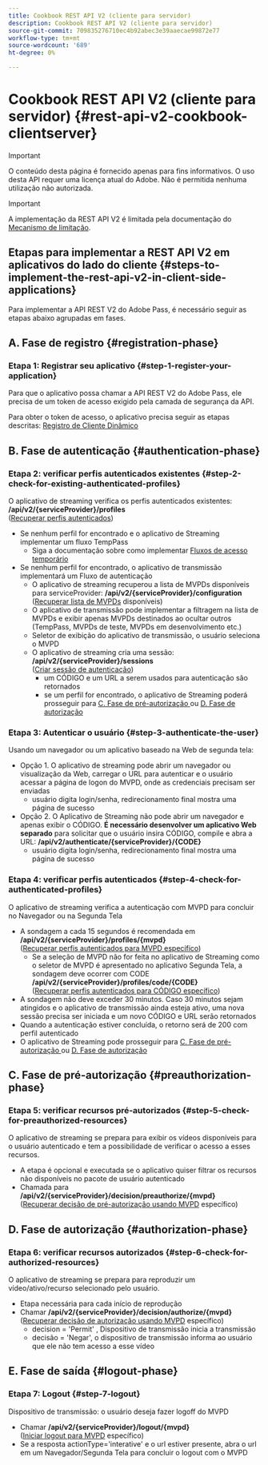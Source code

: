 ```yaml
---
title: Cookbook REST API V2 (cliente para servidor)
description: Cookbook REST API V2 (cliente para servidor)
source-git-commit: 709835276710ec4b92abec3e39aaecae99872e77
workflow-type: tm+mt
source-wordcount: '689'
ht-degree: 0%

---
```



# Cookbook REST API V2 (cliente para servidor) {#rest-api-v2-cookbook-clientserver}

>[!IMPORTANT]
>
> O conteúdo desta página é fornecido apenas para fins informativos. O uso desta API requer uma licença atual do Adobe. Não é permitida nenhuma utilização não autorizada.

>[!IMPORTANT]
>
> A implementação da REST API V2 é limitada pela documentação do [Mecanismo de limitação](/help/authentication/throttling-mechanism.md).

## Etapas para implementar a REST API V2 em aplicativos do lado do cliente {#steps-to-implement-the-rest-api-v2-in-client-side-applications}

Para implementar a API REST V2 do Adobe Pass, é necessário seguir as etapas abaixo agrupadas em fases.

## A. Fase de registro {#registration-phase}

### Etapa 1: Registrar seu aplicativo {#step-1-register-your-application}

Para que o aplicativo possa chamar a API REST V2 do Adobe Pass, ele precisa de um token de acesso exigido pela camada de segurança da API.

Para obter o token de acesso, o aplicativo precisa seguir as etapas descritas: [Registro de Cliente Dinâmico](../../dcr-api/apis/dynamic-client-registration-apis-retrieve-access-token.md)

## B. Fase de autenticação {#authentication-phase}

### Etapa 2: verificar perfis autenticados existentes {#step-2-check-for-existing-authenticated-profiles}

O aplicativo de streaming verifica os perfis autenticados existentes: <b>/api/v2/{serviceProvider}/profiles</b><br>
([Recuperar perfis autenticados](../apis/profiles-apis/rest-api-v2-profiles-apis-retrieve-profiles.md))

* Se nenhum perfil for encontrado e o aplicativo de Streaming implementar um fluxo TempPass
   * Siga a documentação sobre como implementar [Fluxos de acesso temporário](../flows/temporary-access-flows/rest-api-v2-access-temporary-flows.md)
* Se nenhum perfil for encontrado, o aplicativo de transmissão implementará um Fluxo de autenticação
   * O aplicativo de streaming recuperou a lista de MVPDs disponíveis para serviceProvider: <b>/api/v2/{serviceProvider}/configuration</b><br>
([Recuperar lista de MVPDs](../apis/configuration-apis/rest-api-v2-configuration-apis-retrieve-configuration-for-specific-service-provider.md) disponíveis)
   * O aplicativo de transmissão pode implementar a filtragem na lista de MVPDs e exibir apenas MVPDs destinados ao ocultar outros (TempPass, MVPDs de teste, MVPDs em desenvolvimento etc.)
   * Seletor de exibição do aplicativo de transmissão, o usuário seleciona o MVPD
   * O aplicativo de streaming cria uma sessão: <b>/api/v2/{serviceProvider}/sessions</b><br>
([Criar sessão de autenticação](../apis/sessions-apis/rest-api-v2-sessions-apis-create-authentication-session.md))<br>
      * um CÓDIGO e um URL a serem usados para autenticação são retornados
      * se um perfil for encontrado, o aplicativo de Streaming poderá prosseguir para <a href="#preauthorization-phase">C. Fase de pré-autorização </a> ou <a href="#authorization-phase">D. Fase de autorização</a>

### Etapa 3: Autenticar o usuário {#step-3-authenticate-the-user}

Usando um navegador ou um aplicativo baseado na Web de segunda tela:

* Opção 1. O aplicativo de streaming pode abrir um navegador ou visualização da Web, carregar o URL para autenticar e o usuário acessar a página de logon do MVPD, onde as credenciais precisam ser enviadas
   * usuário digita login/senha, redirecionamento final mostra uma página de sucesso
* Opção 2. O Aplicativo de Streaming não pode abrir um navegador e apenas exibir o CÓDIGO. <b>É necessário desenvolver um aplicativo Web separado</b> para solicitar que o usuário insira CÓDIGO, compile e abra a URL: <b>/api/v2/authenticate/{serviceProvider}/{CODE}</b>
   * usuário digita login/senha, redirecionamento final mostra uma página de sucesso

### Etapa 4: verificar perfis autenticados {#step-4-check-for-authenticated-profiles}

O aplicativo de streaming verifica a autenticação com MVPD para concluir no Navegador ou na Segunda Tela

* A sondagem a cada 15 segundos é recomendada em <b>/api/v2/{serviceProvider}/profiles/{mvpd}</b><br>
([Recuperar perfis autenticados para MVPD específico](../apis/profiles-apis/rest-api-v2-profiles-apis-retrieve-profile-for-specific-mvpd.md))
   * Se a seleção de MVPD não for feita no aplicativo de Streaming como o seletor de MVPD é apresentado no aplicativo Segunda Tela, a sondagem deve ocorrer com CODE <b>/api/v2/{serviceProvider}/profiles/code/{CODE}</b><br>
([Recuperar perfis autenticados para CÓDIGO específico](../apis/profiles-apis/rest-api-v2-profiles-apis-retrieve-profile-for-specific-code.md))
* A sondagem não deve exceder 30 minutos. Caso 30 minutos sejam atingidos e o aplicativo de transmissão ainda esteja ativo, uma nova sessão precisa ser iniciada e um novo CÓDIGO e URL serão retornados
* Quando a autenticação estiver concluída, o retorno será de 200 com perfil autenticado
* O aplicativo de Streaming pode prosseguir para <a href="#preauthorization-phase">C. Fase de pré-autorização </a> ou <a href="#authorization-phase">D. Fase de autorização</a>

## C. Fase de pré-autorização {#preauthorization-phase}

### Etapa 5: verificar recursos pré-autorizados {#step-5-check-for-preauthorized-resources}

O aplicativo de streaming se prepara para exibir os vídeos disponíveis para o usuário autenticado e tem a possibilidade de verificar o
acesso a esses recursos.

* A etapa é opcional e executada se o aplicativo quiser filtrar os recursos não disponíveis no pacote de usuário autenticado
* Chamada para <b>/api/v2/{serviceProvider}/decision/preauthorize/{mvpd}</b><br>
([Recuperar decisão de pré-autorização usando MVPD](../apis/decisions-apis/rest-api-v2-decisions-apis-retrieve-preauthorization-decisions-using-specific-mvpd.md) específico)

## D. Fase de autorização {#authorization-phase}

### Etapa 6: verificar recursos autorizados {#step-6-check-for-authorized-resources}

O aplicativo de streaming se prepara para reproduzir um vídeo/ativo/recurso selecionado pelo usuário.

* Etapa necessária para cada início de reprodução
* Chamar <b>/api/v2/{serviceProvider}/decision/authorize/{mvpd}</b><br>
([Recuperar decisão de autorização usando MVPD](../apis/decisions-apis/rest-api-v2-decisions-apis-retrieve-authorization-decisions-using-specific-mvpd.md) específico)
   * decision = &#39;Permit&#39; , Dispositivo de transmissão inicia a transmissão
   * decisão = &#39;Negar&#39;, o dispositivo de transmissão informa ao usuário que ele não tem acesso a esse vídeo

## E. Fase de saída {#logout-phase}

### Etapa 7: Logout {#step-7-logout}

Dispositivo de transmissão: o usuário deseja fazer logoff do MVPD

* Chamar <b>/api/v2/{serviceProvider}/logout/{mvpd}</b><br>
([Iniciar logout para MVPD](../apis/logout-apis/rest-api-v2-logout-apis-initiate-logout-for-specific-mvpd.md) específico)
* Se a resposta actionType=&#39;interative&#39; e o url estiver presente, abra o url em um Navegador/Segunda Tela para concluir o logout com o MVPD
